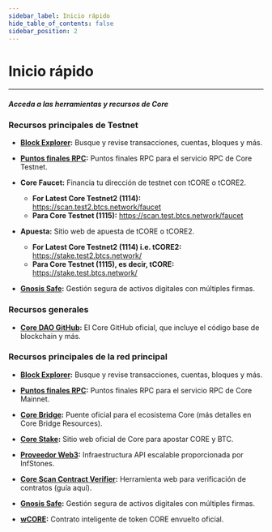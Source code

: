 ```yaml
---
sidebar_label: Inicio rápido
hide_table_of_contents: false
sidebar_position: 2
---
```


# Inicio rápido

---

#### _Acceda a las herramientas y recursos de Core_

### Recursos principales de Testnet

- **[Block Explorer](https://scan.test.btcs.network/):** Busque y revise transacciones, cuentas, bloques y más.

- **[Puntos finales RPC](https://chainlist.org/chain/1115):** Puntos finales RPC para el servicio RPC de Core Testnet.

- **Core Faucet:** Financia tu dirección de testnet con tCORE o tCORE2.
    - **For Latest Core Testnet2 (1114):** https://scan.test2.btcs.network/faucet
    - **Para Core Testnet (1115):** https://scan.test.btcs.network/faucet

- **Apuesta:** Sitio web de apuesta de tCORE o tCORE2.
    - **For Latest Core Testnet2 (1114) i.e. tCORE2:** https://stake.test2.btcs.network/
    - **Para Core Testnet (1115), es decir, tCORE:** https://stake.test.btcs.network/

- **[Gnosis Safe](https://safe.test.btcs.network/welcome):** Gestión segura de activos digitales con múltiples firmas.

### Recursos generales

- **[Core DAO GitHub](https://github.com/coredao-org):** El Core GitHub oficial, que incluye el código base de blockchain y más.

### Recursos principales de la red principal

- **[Block Explorer](https://scan.coredao.org/):** Busque y revise transacciones, cuentas, bloques y más.

- **[Puntos finales RPC](https://chainlist.org/chain/1116):** Puntos finales RPC para el servicio RPC de Core Mainnet.

- **[Core Bridge](https://bridge.coredao.org/):** Puente oficial para el ecosistema Core (más detalles en Core Bridge Resources).

- **[Core Stake](https://stake.coredao.org/):** Sitio web oficial de Core para apostar CORE y BTC.

- **[Proveedor Web3](https://cloud.infstones.com/login):** Infraestructura API escalable proporcionada por InfStones.

- **[Core Scan Contract Verifier](https://scan.coredao.org/verifyContract):** Herramienta web para verificación de contratos (guía aquí).

- **[Gnosis Safe](https://safe.coredao.org/welcome):** Gestión segura de activos digitales con múltiples firmas.

- **[wCORE](https://scan.coredao.org/address/0x191e94fa59739e188dce837f7f6978d84727ad01):** Contrato inteligente de token CORE envuelto oficial.
